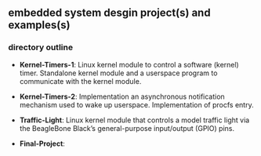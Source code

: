 ## embedded system desgin project(s) and examples(s)

### directory outline
- **Kernel-Timers-1**: Linux kernel module to control a software (kernel) timer. Standalone kernel module and a userspace program to communicate with the kernel module.
  
- **Kernel-Timers-2**: Implementation an asynchronous notification mechanism used to wake up userspace. Implementation of procfs entry.
  
- **Traffic-Light**: Linux kernel module that controls a model traffic light via the BeagleBone Black’s general-purpose input/output (GPIO) pins.
  
- **Final-Project**:

